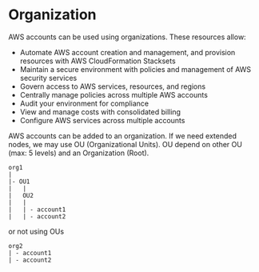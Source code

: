 # Organization

AWS accounts can be used using organizations. These resources allow:

- Automate AWS account creation and management, and provision resources with AWS CloudFormation Stacksets
- Maintain a secure environment with policies and management of AWS security services
- Govern access to AWS services, resources, and regions
- Centrally manage policies across multiple AWS accounts
- Audit your environment for compliance 
- View and manage costs with consolidated billing 
- Configure AWS services across multiple accounts

AWS accounts can be added to an organization. If we need extended nodes, we may use OU (Organizational Units). OU depend on other OU (max: 5 levels) and an Organization (Root).

    org1
    |
    |- OU1
    |   |
    |   OU2
    |   |
    |   | - account1
    |   | - account2

or not using OUs

    org2
    | - account1
    | - account2
